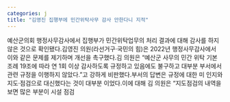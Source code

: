 ```yaml
---
categories: j
title: "김영진 집행부에 민간위탁사무 감사 안한다니 지적"
---
```

예산군의회 행정사무감사에서 집행부가 민간위탁업무의 처리 결과에 대해 감사를 하지 않은 것으로 확인됐다.김영진 의원(라선거구·국민의 힘)은 2022년 행정사무감사에서 이와 같은 문제를 제기하며 개선을 촉구했다.김 의원은 “예산군 사무의 민간 위탁 기본조례 19조에 따라 연 1회 이상 감사하도록 규정하고 있음에도 불구하고 대부분 부서에서 관련 규정을 이행하지 않았다.”고 강하게 비판했다.부서의 답변은 규정에 대한 미 인지와 지도·점검으로 대신했다는 것이 대부분 이었다.이에 대해 김 의원은 “지도점검의 내역을 보면 많은 부분이 시설 점검